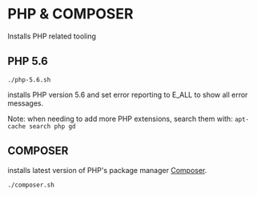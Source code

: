 # PHP & COMPOSER

Installs PHP related tooling

## PHP 5.6
``` 
./php-5.6.sh
```

installs PHP version 5.6 and set error reporting to E_ALL to show all error messages.

Note: when needing to add more PHP extensions, search them with:
`apt-cache search php gd`

## COMPOSER
installs latest version of PHP's package manager [Composer](https://getcomposer.org/).

```
./composer.sh
```
